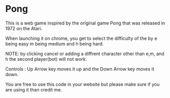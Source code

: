 # Pong
This is a web game inspired by the original game Pong that was released in 1972 on the Atari.


When launching it on chrome, you get to select the difficulty of the by e being easy m being medium and h being hard.

NOTE: by clicking cancel or adding a diffrent character other than e,m, and h the second player(bot) will not work. 


Controls : Up Arrow key moves it up and the Down Arrow key moves it down. 




You are free to use this code in your website but please make sure if you are using it than credit me.
